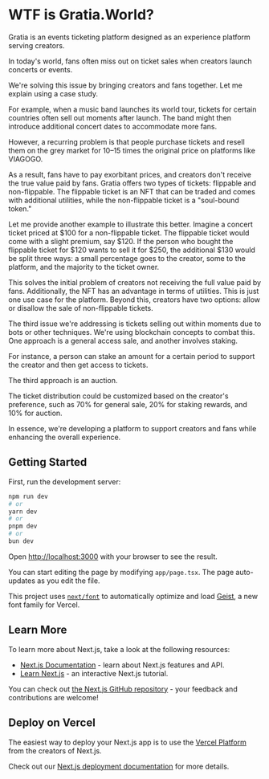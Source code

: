 # WTF is Gratia.World?

Gratia is an events ticketing platform designed as an experience platform serving creators.

In today's world, fans often miss out on ticket sales when creators launch concerts or events.

We're solving this issue by bringing creators and fans together. Let me explain using a case study.

For example, when a music band launches its world tour, tickets for certain countries often sell out moments after launch. The band might then introduce additional concert dates to accommodate more fans.

However, a recurring problem is that people purchase tickets and resell them on the grey market for 10–15 times the original price on platforms like VIAGOGO.

As a result, fans have to pay exorbitant prices, and creators don't receive the true value paid by fans. Gratia offers two types of tickets: flippable and non-flippable. The flippable ticket is an NFT that can be traded and comes with additional utilities, while the non-flippable ticket is a "soul-bound token."

Let me provide another example to illustrate this better. Imagine a concert ticket priced at $100 for a non-flippable ticket. The flippable ticket would come with a slight premium, say $120. If the person who bought the flippable ticket for $120 wants to sell it for $250, the additional $130 would be split three ways: a small percentage goes to the creator, some to the platform, and the majority to the ticket owner.

This solves the initial problem of creators not receiving the full value paid by fans. Additionally, the NFT has an advantage in terms of utilities. This is just one use case for the platform. Beyond this, creators have two options: allow or disallow the sale of non-flippable tickets.

The third issue we're addressing is tickets selling out within moments due to bots or other techniques. We're using blockchain concepts to combat this. One approach is a general access sale, and another involves staking.

For instance, a person can stake an amount for a certain period to support the creator and then get access to tickets.

The third approach is an auction.

The ticket distribution could be customized based on the creator's preference, such as 70% for general sale, 20% for staking rewards, and 10% for auction.

In essence, we're developing a platform to support creators and fans while enhancing the overall experience.

## Getting Started

First, run the development server:

```bash
npm run dev
# or
yarn dev
# or
pnpm dev
# or
bun dev
```

Open [http://localhost:3000](http://localhost:3000) with your browser to see the result.

You can start editing the page by modifying `app/page.tsx`. The page auto-updates as you edit the file.

This project uses [`next/font`](https://nextjs.org/docs/app/building-your-application/optimizing/fonts) to automatically optimize and load [Geist](https://vercel.com/font), a new font family for Vercel.

## Learn More

To learn more about Next.js, take a look at the following resources:

- [Next.js Documentation](https://nextjs.org/docs) - learn about Next.js features and API.
- [Learn Next.js](https://nextjs.org/learn) - an interactive Next.js tutorial.

You can check out [the Next.js GitHub repository](https://github.com/vercel/next.js) - your feedback and contributions are welcome!

## Deploy on Vercel

The easiest way to deploy your Next.js app is to use the [Vercel Platform](https://vercel.com/new?utm_medium=default-template&filter=next.js&utm_source=create-next-app&utm_campaign=create-next-app-readme) from the creators of Next.js.

Check out our [Next.js deployment documentation](https://nextjs.org/docs/app/building-your-application/deploying) for more details.
